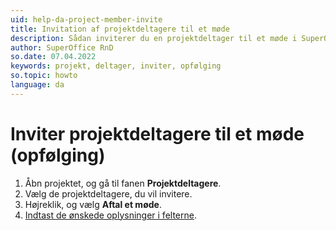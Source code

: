 ```yaml
---
uid: help-da-project-member-invite
title: Invitation af projektdeltagere til et møde
description: Sådan inviterer du en projektdeltager til et møde i SuperOffice
author: SuperOffice RnD
so.date: 07.04.2022
keywords: projekt, deltager, inviter, opfølging
so.topic: howto
language: da
---
```


# Inviter projektdeltagere til et møde (opfølging)

1. Åbn projektet, og gå til fanen **Projektdeltagere**.
2. Vælg de projektdeltagere, du vil invitere.
3. Højreklik, og vælg **Aftal et møde**.
4. [Indtast de ønskede oplysninger i felterne][1].

<!-- Referenced links -->
[1]: ../../../diary/learn/create-follow-up.md#fields
